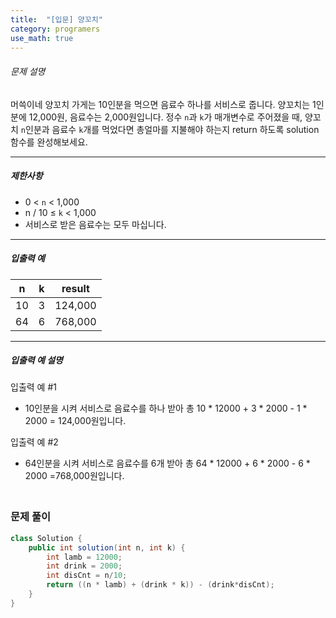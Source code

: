 ```yaml
---
title:  "[입문] 양꼬치"
category: programers
use_math: true
---
```




###### 문제 설명

머쓱이네 양꼬치 가게는 10인분을 먹으면 음료수 하나를 서비스로 줍니다. 양꼬치는 1인분에 12,000원, 음료수는 2,000원입니다. 정수 `n`과 `k`가 매개변수로 주어졌을 때, 양꼬치 `n`인분과 음료수 `k`개를 먹었다면 총얼마를 지불해야 하는지 return 하도록 solution 함수를 완성해보세요.

------

##### 제한사항

- 0 < `n` < 1,000
- n / 10 ≤ `k` < 1,000
- 서비스로 받은 음료수는 모두 마십니다.

------

##### 입출력 예

| n    | k    | result  |
| ---- | ---- | ------- |
| 10   | 3    | 124,000 |
| 64   | 6    | 768,000 |

------

##### 입출력 예 설명

입출력 예 #1

- 10인분을 시켜 서비스로 음료수를 하나 받아 총 10 * 12000 + 3 * 2000 - 1 * 2000 = 124,000원입니다.

입출력 예 #2

- 64인분을 시켜 서비스로 음료수를 6개 받아 총 64 * 12000 + 6 * 2000 - 6 * 2000 =768,000원입니다.



### <br>문제 풀이 

```java
class Solution {
    public int solution(int n, int k) {
        int lamb = 12000;
        int drink = 2000;
        int disCnt = n/10;
        return ((n * lamb) + (drink * k)) - (drink*disCnt);
    }
}
```





